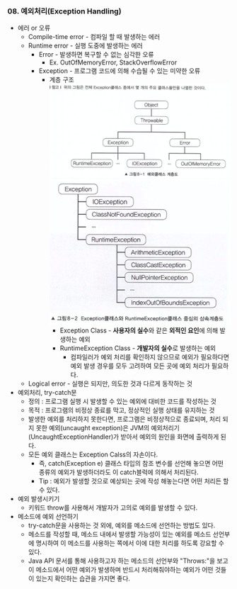 ### 08. 예외처리(Exception Handling)
- 에러 or 오류
    - Compile-time error - 컴파일 할 때 발생하는 에러
    - Runtime error - 실행 도중에 발생하는 에러
        - Error - 발생하면 복구할 수 없는 심각한 오류
            - Ex. OutOfMemoryError, StackOverflowError
        - Exception - 프로그램 코드에 의해 수습될 수 있는 미약한 오류
            - 계층 구조
                <img src="./img/08_1.png" width="500px;"><br>
                <img src="./img/08_2.png" width="500px;"><br>
                - Exception Class - **사용자의 실수**와 같은 **외적인 요인**에 의해 발생하는 예외
                - RuntimeException Class - **개발자의 실수**로 발생하는 예외
                    - 컴파일러가 예외 처리를 확인하지 않으므로 예외가 필요하다면 예외 발생 경우를 모두 고려하여 모든 곳에 예외 처리가 필요하다.
    - Logical error - 실행은 되지만, 의도한 것과 다르게 동작하는 것
- 예외처리, try-catch문
    - 정의 : 프로그램 실행 시 발생할 수 있는 예외에 대비한 코드를 작성하는 것
    - 목적 : 프로그램의 비정상 종료를 막고, 정상적인 실행 상태를 유지하는 것
    - 발생한 예외를 처리하지 못한다면, 프로그램은 비정상적으로 종료되며, 처리 되지 못한 예외(uncaught exception)은 JVM의 예외처리기(UncaughtExceptionHandler)가 받아서 예외의 원인을 화면에 출력하게 된다.
    - 모든 예외 클래스는 Exception Calss의 자손이다.
        - 즉, catch(Exception e) 클래스 타입의 참조 변수를 선언해 놓으면 어떤 종류의 예외가 발생하더라도 이 catch블럭에 의해서 처리된다.
        - Tip : 예외가 발생할 것으로 예상되는 곳에 작성 해놓는다면 어떤 처리든 할 수 있다.
- 예외 발생시키기
    - 키워드 throw를 사용해서 개발자가 고의로 예외를 발생할 수 있다.
- 메소드에 예외 선언하기
    - try-catch문을 사용하는 것 외에, 예외를 메소드에 선언하는 방법도 있다.
    - 메소드를 작성할 때, 메소드 내에서 발생할 가능성이 있는 예외를 메소드 선언부에 명시하여 이 메소드를 사용하는 쪽에서 이에 대한 처리를 하도록 강요할 수 있다.
    - Java API 문서를 통해 사용하고자 하는 메소드의 선언부와 "Throws:"을 보고 이 메소드에서 어떤 예외가 발생하며 반드시 처리해줘야하는 예외가 어떤 것들이 있는지 확인하는 습관을 가지면 좋다.
